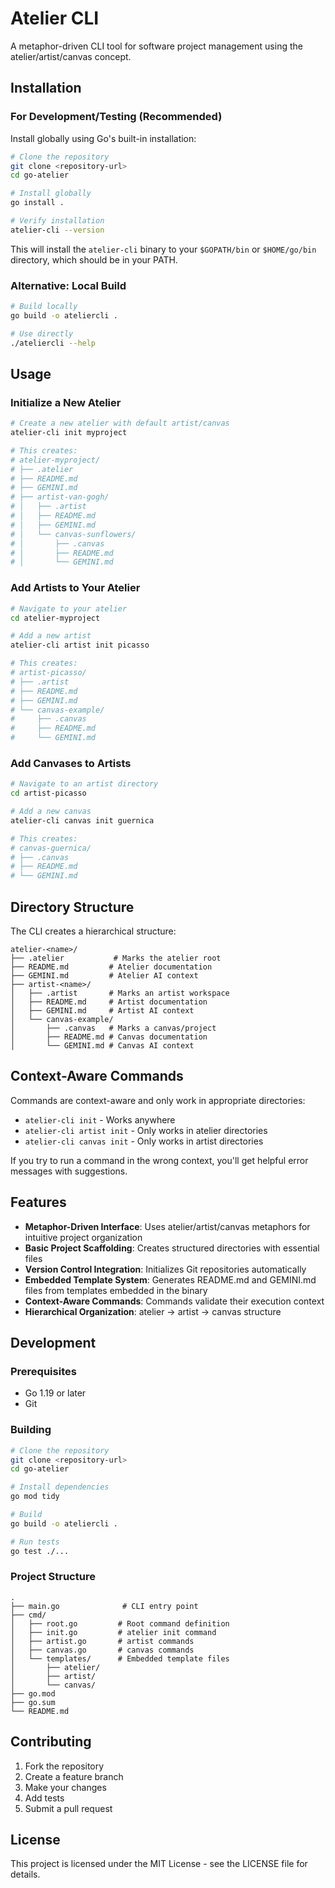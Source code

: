 # Atelier CLI

A metaphor-driven CLI tool for software project management using the atelier/artist/canvas concept.

## Installation

### For Development/Testing (Recommended)

Install globally using Go's built-in installation:

```bash
# Clone the repository
git clone <repository-url>
cd go-atelier

# Install globally
go install .

# Verify installation
atelier-cli --version
```

This will install the `atelier-cli` binary to your `$GOPATH/bin` or `$HOME/go/bin` directory, which should be in your PATH.

### Alternative: Local Build

```bash
# Build locally
go build -o ateliercli .

# Use directly
./ateliercli --help
```

## Usage

### Initialize a New Atelier

```bash
# Create a new atelier with default artist/canvas
atelier-cli init myproject

# This creates:
# atelier-myproject/
# ├── .atelier
# ├── README.md
# ├── GEMINI.md
# ├── artist-van-gogh/
# │   ├── .artist
# │   ├── README.md
# │   ├── GEMINI.md
# │   └── canvas-sunflowers/
# │       ├── .canvas
# │       ├── README.md
# │       └── GEMINI.md
```

### Add Artists to Your Atelier

```bash
# Navigate to your atelier
cd atelier-myproject

# Add a new artist
atelier-cli artist init picasso

# This creates:
# artist-picasso/
# ├── .artist
# ├── README.md
# ├── GEMINI.md
# └── canvas-example/
#     ├── .canvas
#     ├── README.md
#     └── GEMINI.md
```

### Add Canvases to Artists

```bash
# Navigate to an artist directory
cd artist-picasso

# Add a new canvas
atelier-cli canvas init guernica

# This creates:
# canvas-guernica/
# ├── .canvas
# ├── README.md
# └── GEMINI.md
```

## Directory Structure

The CLI creates a hierarchical structure:

```
atelier-<name>/
├── .atelier           # Marks the atelier root
├── README.md         # Atelier documentation
├── GEMINI.md         # Atelier AI context
├── artist-<name>/
│   ├── .artist       # Marks an artist workspace
│   ├── README.md     # Artist documentation
│   ├── GEMINI.md     # Artist AI context
│   └── canvas-example/
│       ├── .canvas   # Marks a canvas/project
│       ├── README.md # Canvas documentation
│       └── GEMINI.md # Canvas AI context
```

## Context-Aware Commands

Commands are context-aware and only work in appropriate directories:

- `atelier-cli init` - Works anywhere
- `atelier-cli artist init` - Only works in atelier directories
- `atelier-cli canvas init` - Only works in artist directories

If you try to run a command in the wrong context, you'll get helpful error messages with suggestions.

## Features

- **Metaphor-Driven Interface**: Uses atelier/artist/canvas metaphors for intuitive project organization
- **Basic Project Scaffolding**: Creates structured directories with essential files
- **Version Control Integration**: Initializes Git repositories automatically
- **Embedded Template System**: Generates README.md and GEMINI.md files from templates embedded in the binary
- **Context-Aware Commands**: Commands validate their execution context
- **Hierarchical Organization**: atelier → artist → canvas structure

## Development

### Prerequisites

- Go 1.19 or later
- Git

### Building

```bash
# Clone the repository
git clone <repository-url>
cd go-atelier

# Install dependencies
go mod tidy

# Build
go build -o ateliercli .

# Run tests
go test ./...
```

### Project Structure

```
.
├── main.go              # CLI entry point
├── cmd/
│   ├── root.go         # Root command definition
│   ├── init.go         # atelier init command
│   ├── artist.go       # artist commands
│   ├── canvas.go       # canvas commands
│   └── templates/      # Embedded template files
│       ├── atelier/
│       ├── artist/
│       └── canvas/
├── go.mod
├── go.sum
└── README.md
```

## Contributing

1. Fork the repository
2. Create a feature branch
3. Make your changes
4. Add tests
5. Submit a pull request

## License

This project is licensed under the MIT License - see the LICENSE file for details.